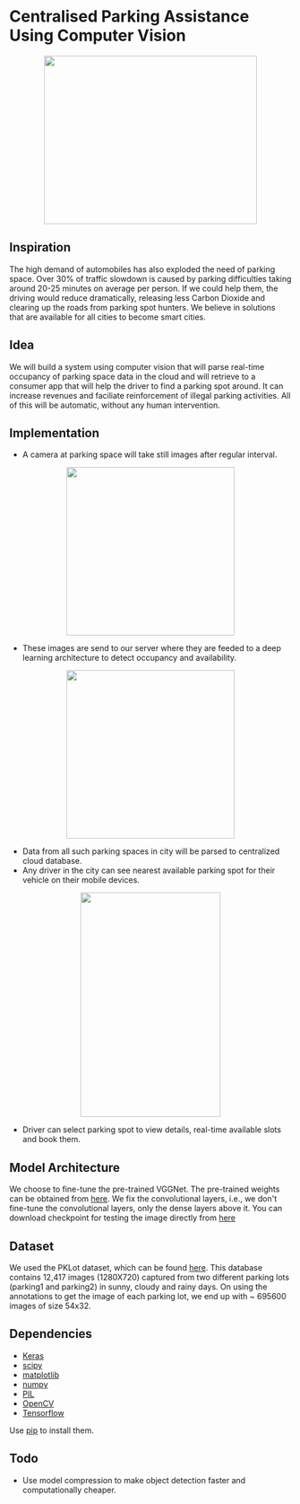 
# Centralised Parking Assistance Using Computer Vision

<p align="center">
<img src="https://raw.githubusercontent.com/i-amgeek/MoveHack/master/images/app_logo.png" width = 380 height = 300/>
</p>

## Inspiration
The high demand of automobiles has also exploded the need of parking space. Over 30% of traffic slowdown is caused by parking difficulties taking around 20-25 minutes on average per person. If we could help them, the driving would reduce dramatically, releasing less Carbon Dioxide and clearing up the roads from parking spot hunters. We believe in solutions that are available for all cities to become smart cities.

## Idea
We will build a system using computer vision that will parse real-time occupancy of parking space data in the cloud and will retrieve to a consumer app that will help the driver to find a parking spot around. It can increase revenues and faciliate reinforcement of illegal parking activities. All of this will be automatic, without any human intervention.

## Implementation
* A camera at parking space will take still images after regular interval.

<p align="center">
<img src="https://raw.githubusercontent.com/kunalgoyal9/MoveHack/master/images/read_me_image.jpeg" width= "300" height = "300"/>
</p>

* These images are send to our server where they are feeded to a deep learning architecture to detect occupancy and availability.
<p align="center">
<img src="https://raw.githubusercontent.com/kunalgoyal9/MoveHack/master/images/KunalPark2.png" width = "300" height = "300"/>
</p>


* Data from all such parking spaces in city will be parsed to centralized cloud database.
* Any driver in the city can see nearest available parking spot for their vehicle on their mobile devices.

<p align="center">
<img src="https://raw.githubusercontent.com/i-amgeek/MoveHack/master/images/Screenshot1.jpg" width = "250" height = "400"/>
</p>

* Driver can select parking spot to view details, real-time available slots and book them.

## Model Architecture
We choose to fine-tune the pre-trained VGGNet. The pre-trained weights can be obtained from [here](http://www.vlfeat.org/matconvnet/models/imagenet-vgg-f.mat).
We fix the convolutional layers, i.e., we don't fine-tune the convolutional layers, only the dense layers above it. You can download checkpoint for testing the image directly from [here](https://drive.google.com/open?id=0B76BuJcKjuxqYXRmSzd2R3U4S2c)

## Dataset
We used the PKLot dataset, which can be found [here](http://www.inf.ufpr.br/lesoliveira/download/pklot-readme.pdf). This database contains 12,417 images (1280X720) captured 
from two different parking lots (parking1 and parking2) in sunny, cloudy and rainy days. On using the annotations to get the
image of each parking lot, we end up with ~ 695600 images of size 54x32.

## Dependencies
- [Keras](http://keras.io/)
- [scipy](https://www.scipy.org/)
- [matplotlib](https://matplotlib.org/)
- [numpy](www.numpy.org/)
- [PIL](www.pythonware.com/products/pil/)
- [OpenCV](http://opencv.org/)
- [Tensorflow](https://tensorflow.org)

Use [pip](https://pypi.python.org/pypi/pip) to install them.

## Todo
- Use model compression to make object detection faster and computationally cheaper.
